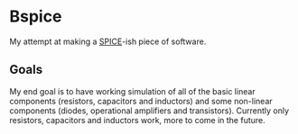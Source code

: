 # Bspice
My attempt at making a [SPICE](https://en.wikipedia.org/wiki/SPICE)-ish piece of software.
## Goals
My end goal is to have working simulation of all of the basic linear components (resistors, capacitors and inductors) and some non-linear components (diodes, operational amplifiers and transistors). 
Currently only resistors, capacitors and inductors work, more to come in the future.

